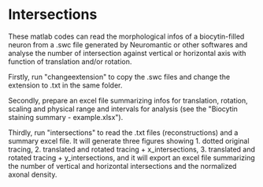 # Intersections

These matlab codes can read the morphological infos of a biocytin-filled neuron from a .swc file generated by Neuromantic or other softwares and analyse the number of intersection against vertical or horizontal axis with function of translation and/or rotation.

Firstly, run "changeextension" to copy the .swc files and change the extension to .txt in the same folder.

Secondly, prepare an excel file summarizing infos for translation, rotation, scaling and physical range and intervals for analysis (see the "Biocytin staining summary - example.xlsx").

Thirdly, run "intersections" to read the .txt files (reconstructions) and a summary excel file. It will generate three figures showing 1. dotted original tracing, 2. translated and rotated tracing + x_intersections, 3. translated and rotated tracing + y_intersections, and it will export an excel file summarizing the number of vertical and horizontal intersections and the normalized axonal density. 
